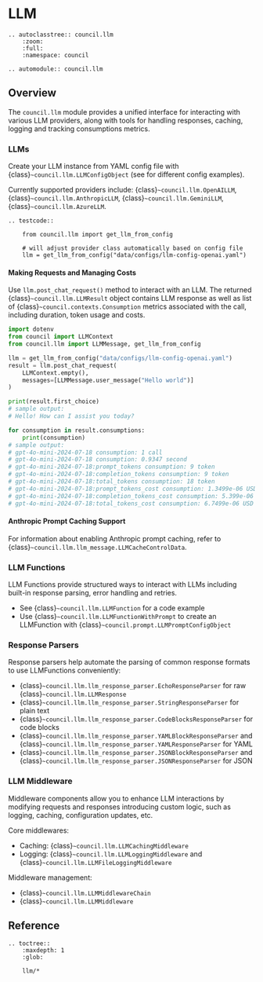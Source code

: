 # LLM

```{eval-rst}
.. autoclasstree:: council.llm
    :zoom:
    :full:
    :namespace: council

.. automodule:: council.llm
```

## Overview

The `council.llm` module provides a unified interface for interacting with various LLM providers, along with tools for handling responses, caching, logging and tracking consumptions metrics.

### LLMs

Create your LLM instance from YAML config file with {class}`~council.llm.LLMConfigObject` (see for different config examples).

Currently supported providers include: {class}`~council.llm.OpenAILLM`, {class}`~council.llm.AnthropicLLM`, {class}`~council.llm.GeminiLLM`, {class}`~council.llm.AzureLLM`.

```{eval-rst}
.. testcode::

    from council.llm import get_llm_from_config

    # will adjust provider class automatically based on config file
    llm = get_llm_from_config("data/configs/llm-config-openai.yaml")
```

#### Making Requests and Managing Costs

Use `llm.post_chat_request()` method to interact with an LLM. The returned {class}`~council.llm.LLMResult` object contains LLM response as well as list of {class}`~council.contexts.Consumption` metrics associated with the call, including duration, token usage and costs.

```python
import dotenv
from council import LLMContext
from council.llm import LLMMessage, get_llm_from_config

llm = get_llm_from_config("data/configs/llm-config-openai.yaml")
result = llm.post_chat_request(
    LLMContext.empty(),
    messages=[LLMMessage.user_message("Hello world")]
)

print(result.first_choice)
# sample output:
# Hello! How can I assist you today?

for consumption in result.consumptions:
    print(consumption)
# sample output:
# gpt-4o-mini-2024-07-18 consumption: 1 call
# gpt-4o-mini-2024-07-18 consumption: 0.9347 second
# gpt-4o-mini-2024-07-18:prompt_tokens consumption: 9 token
# gpt-4o-mini-2024-07-18:completion_tokens consumption: 9 token
# gpt-4o-mini-2024-07-18:total_tokens consumption: 18 token
# gpt-4o-mini-2024-07-18:prompt_tokens_cost consumption: 1.3499e-06 USD
# gpt-4o-mini-2024-07-18:completion_tokens_cost consumption: 5.399e-06 USD
# gpt-4o-mini-2024-07-18:total_tokens_cost consumption: 6.7499e-06 USD
```


#### Anthropic Prompt Caching Support

For information about enabling Anthropic prompt caching, refer to {class}`~council.llm.llm_message.LLMCacheControlData`.

### LLM Functions

LLM Functions provide structured ways to interact with LLMs including built-in response parsing, error handling and retries.

- See {class}`~council.llm.LLMFunction` for a code example
- Use {class}`~council.llm.LLMFunctionWithPrompt` to create an LLMFunction with {class}`~council.prompt.LLMPromptConfigObject`

### Response Parsers

Response parsers help automate the parsing of common response formats to use LLMFunctions conveniently:

- {class}`~council.llm.llm_response_parser.EchoResponseParser` for raw {class}`~council.llm.LLMResponse`
- {class}`~council.llm.llm_response_parser.StringResponseParser` for plain text
- {class}`~council.llm.llm_response_parser.CodeBlocksResponseParser` for code blocks
- {class}`~council.llm.llm_response_parser.YAMLBlockResponseParser` and {class}`~council.llm.llm_response_parser.YAMLResponseParser` for YAML
- {class}`~council.llm.llm_response_parser.JSONBlockResponseParser` and {class}`~council.llm.llm_response_parser.JSONResponseParser` for JSON

### LLM Middleware

Middleware components allow you to enhance LLM interactions by modifying requests and responses introducing custom logic, such as logging, caching, configuration updates, etc.

Core middlewares:

- Caching: {class}`~council.llm.LLMCachingMiddleware`
- Logging: {class}`~council.llm.LLMLoggingMiddleware` and {class}`~council.llm.LLMFileLoggingMiddleware`

Middleware management:

- {class}`~council.llm.LLMMiddlewareChain`
- {class}`~council.llm.LLMMiddleware`

## Reference

```{eval-rst}
.. toctree::
    :maxdepth: 1
    :glob:

    llm/*
```
